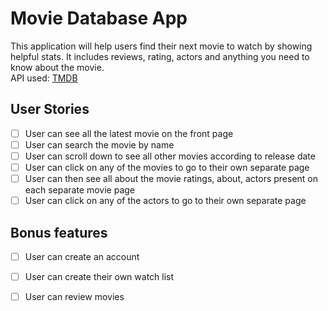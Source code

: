 # Movie Database App

This application will help users find their next movie to watch by showing helpful stats. It includes reviews, rating, actors and anything you need to know about the movie.  
API used: [TMDB](https://www.themoviedb.org/documentation/api?language=en-US)

## User Stories

-   [ ] User can see all the latest movie on the front page
-   [ ] User can search the movie by name
-   [ ] User can scroll down to see all other movies according to release date
-   [ ] User can click on any of the movies to go to their own separate page
-   [ ] User can then see all about the movie ratings, about, actors present on each separate movie page
-   [ ] User can click on any of the actors to go to their own separate page

## Bonus features

-   [ ] User can create an account
-   [ ] User can create their own watch list
-   [ ] User can review movies



